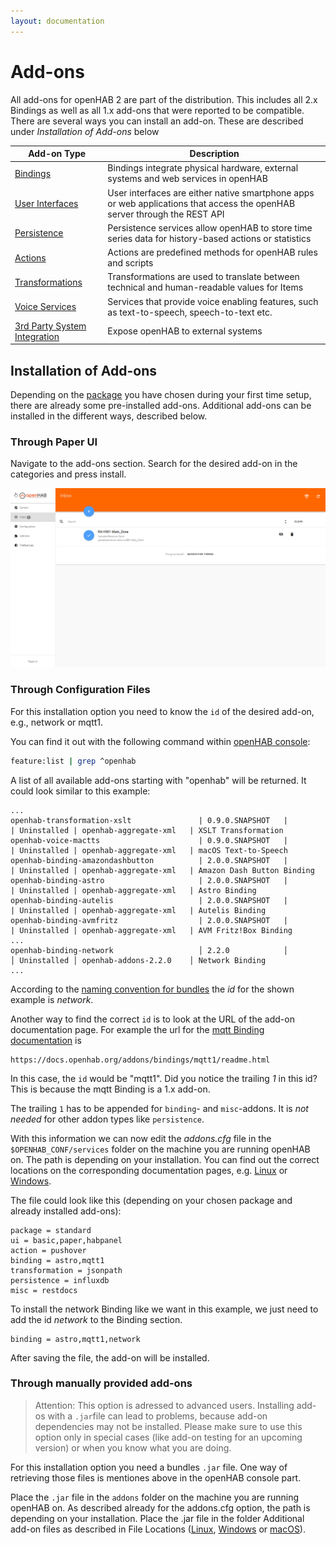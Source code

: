 ```yaml
---
layout: documentation
---
```


# Add-ons

All add-ons for openHAB 2 are part of the distribution.
This includes all 2.x Bindings as well as all 1.x add-ons that were reported to be compatible.
There are several ways you can install an add-on.
These are described under *Installation of Add-ons* below

| Add-on Type                             | Description                                                                                                               |
|-----------------------------------------|---------------------------------------------------------------------------------------------------------------------------|
| [Bindings](/addons/#bindings)               | Bindings integrate physical hardware, external systems and web services in openHAB                                        |
| [User Interfaces]({{base}}/configuration/#versatility)             | User interfaces are either native smartphone apps or web applications that access the openHAB server through the REST API |
| [Persistence](/addons/#persistence)         | Persistence services allow openHAB to store time series data for history-based actions or statistics                      |
| [Actions](/addons/#actions)                 | Actions are predefined methods for openHAB rules and scripts                                                              |
| [Transformations](/addons/#transform) | Transformations are used to translate between technical and human-readable values for Items                               |
| [Voice Services](/addons/#voice)           | Services that provide voice enabling features, such as text-to-speech, speech-to-text etc.                                |
| [3rd Party System Integration](/addons/#ios) | Expose openHAB to external systems                                                                                        |

## Installation of Add-ons

Depending on the [package]({{base}}/configuration/packages.html) you have chosen during your first time setup, there are already some pre-installed add-ons.
Additional add-ons can be installed in the different ways, described below.

### Through Paper UI

Navigate to the add-ons section.
Search for the desired add-on in the categories and press install.

![installing Add-ons through Paper UI](images/index_installation_paperui.gif)

### Through Configuration Files

For this installation option you need to know the `id` of the desired add-on, e.g., network or mqtt1.

You can find it out with the following command within [openHAB console]({{base}}/administration/console.html):

```sh
feature:list | grep ^openhab
```

A list of all available add-ons starting with "openhab" will be returned.
It could look similar to this example:

```text
...
openhab-transformation-xslt               | 0.9.0.SNAPSHOT   |          | Uninstalled | openhab-aggregate-xml   | XSLT Transformation
openhab-voice-mactts                      | 0.9.0.SNAPSHOT   |          | Uninstalled | openhab-aggregate-xml   | macOS Text-to-Speech
openhab-binding-amazondashbutton          | 2.0.0.SNAPSHOT   |          | Uninstalled | openhab-aggregate-xml   | Amazon Dash Button Binding
openhab-binding-astro                     | 2.0.0.SNAPSHOT   |          | Uninstalled | openhab-aggregate-xml   | Astro Binding
openhab-binding-autelis                   | 2.0.0.SNAPSHOT   |          | Uninstalled | openhab-aggregate-xml   | Autelis Binding
openhab-binding-avmfritz                  | 2.0.0.SNAPSHOT   |          | Uninstalled | openhab-aggregate-xml   | AVM Fritz!Box Binding
...
openhab-binding-network                   │ 2.2.0            │          │ Uninstalled │ openhab-addons-2.2.0    │ Network Binding
...
```

According to the [naming convention for bundles]({{base}}/administration/bundles.html#naming-convention-for-bundles) the *id* for the shown example is *network*.

Another way to find the correct `id` is to look at the URL of the add-on documentation page.
For example the url for the [mqtt Binding documentation]({{base}}/addons/bindings/mqtt1/readme.html) is

```text
https://docs.openhab.org/addons/bindings/mqtt1/readme.html
```

In this case, the `id` would be "mqtt1".
Did you notice the trailing *1* in this id?
This is because the mqtt Binding is a 1.x add-on.

The trailing `1` has to be appended for `binding`- and `misc`-addons.
It is *not needed* for other addon types like `persistence`.

With this information we can now edit the *addons.cfg* file in the `$OPENHAB_CONF/services` folder on the machine you are running openHAB on.
The path is depending on your installation.
You can find out the correct locations on the corresponding documentation pages, e.g. [Linux]({{base}}/installation/linux.html#file-locations) or [Windows]({{base}}/installation/windows.html#file-locations).

The file could look like this (depending on your chosen package and already installed add-ons):

```text
package = standard
ui = basic,paper,habpanel
action = pushover
binding = astro,mqtt1
transformation = jsonpath
persistence = influxdb
misc = restdocs
```

To install the network Binding like we want in this example, we just need to add the id *network* to the Binding section.

```text
binding = astro,mqtt1,network
```

After saving the file, the add-on will be installed.

### Through manually provided add-ons

> Attention:
> This option is adressed to advanced users.
> Installing add-os with a `.jar`file can lead to problems, because add-on dependencies may not be installed.
> Please make sure to use this option only in special cases (like add-on testing for an upcoming version) or when you know what you are doing.

For this installation option you need a bundles `.jar` file.
One way of retrieving those files is mentiones above in the openHAB console part.

Place the `.jar` file in the `addons` folder on the machine you are running openHAB on.
As described already for the addons.cfg option, the path is depending on your installation.
Place the .jar file in the folder Additional add-on files as described in File Locations ([Linux]({{base}}/installation/linux.html#file-locations), [Windows]({{base}}/installation/windows.html#file-locations) or [macOS]({{base}}/installation/macos.html#file-locations)).
